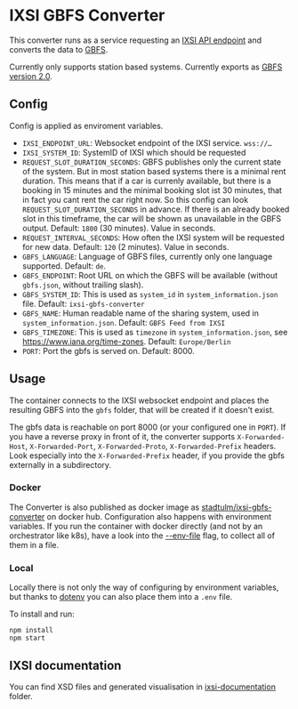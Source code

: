 # IXSI GBFS Converter

This converter runs as a service requesting an [IXSI API endpoint](https://www.carsharing.de/themen/carsharing-schnittstelle/auskunftsschnittstelle-ixsi-50) and converts the data to [GBFS](https://github.com/NABSA/gbfs/).

Currently only supports station based systems. Currently exports as [GBFS version 2.0](https://github.com/NABSA/gbfs/blob/v2.0/gbfs.md).

## Config

Config is applied as enviroment variables.

* `IXSI_ENDPOINT_URL`: Websocket endpoint of the IXSI service. `wss://…`  
* `IXSI_SYSTEM_ID`: SystemID of IXSI which should be requested
* `REQUEST_SLOT_DURATION_SECONDS`: GBFS publishes only the current state of the system. But in most station based systems there is a minimal rent duration. This means that if a car is currenly available, but there is a booking in 15 minutes and the minimal booking slot ist 30 minutes, that in fact you cant rent the car right now. So this config can look `REQUEST_SLOT_DURATION_SECONDS` in advance. If there is an already booked slot in this timeframe, the car will be shown as unavailable in the GBFS output. Default: `1800` (30 minutes). Value in seconds.
* `REQUEST_INTERVAL_SECONDS`: How often the IXSI system will be requested for new data. Default: `120` (2 minutes). Value in seconds.
* `GBFS_LANGUAGE`: Language of GBFS files, currently only one language supported. Default: `de`.
* `GBFS_ENDPOINT`: Root URL on which the GBFS will be available (without `gbfs.json`, without trailing slash).
* `GBFS_SYSTEM_ID`: This is used as `system_id` in `system_information.json` file. Default: `ixsi-gbfs-converter`
* `GBFS_NAME`: Human readable name of the sharing system, used in `system_information.json`. Default: `GBFS Feed from IXSI`
* `GBFS_TIMEZONE`: This is used as `timezone` in `system_information.json`, see https://www.iana.org/time-zones. Default: `Europe/Berlin`
* `PORT`: Port the gbfs is served on. Default: 8000.

## Usage

The container connects to the IXSI websocket endpoint and places the resulting GBFS into the `gbfs` folder, that will be created if it doesn't exist.

The gbfs data is reachable on port 8000 (or your configured one in `PORT`). If you have a reverse proxy in front of it, the converter supports `X-Forwarded-Host`, `X-Forwarded-Port`, `X-Forwarded-Proto`, `X-Forwarded-Prefix` headers. Look especially into the `X-Forwarded-Prefix` header, if you provide the gbfs externally in a subdirectory.

### Docker

The Converter is also published as docker image as [stadtulm/ixsi-gbfs-converter](https://hub.docker.com/r/stadtulm/ixsi-gbfs-converter) on docker hub. Configuration also happens with environment variables. If you run the container with docker directly (and not by an orchestrator like k8s), have a look into the [--env-file](https://docs.docker.com/engine/reference/commandline/run/#set-environment-variables--e---env---env-file) flag, to collect all of them in a file.

### Local

Locally there is not only the way of configuring by environment variables, but thanks to [dotenv](https://www.npmjs.com/package/dotenv) you can also place them into a `.env` file. 

To install and run:

```
npm install
npm start
```

## IXSI documentation

You can find XSD files and generated visualisation in [ixsi-documentation](./ixsi-documentation/) folder.